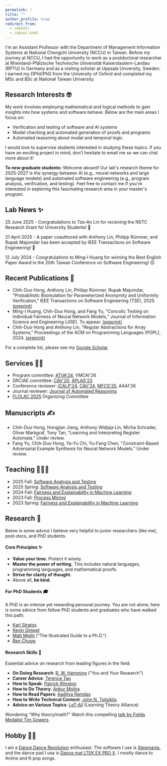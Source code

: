 ```yaml
---
permalink: /
title: ""
author_profile: true
redirect_from: 
  - /about/
  - /about.html
---
```


I'm an Assistant Professor with the Department of Management Information Systems at National Chengchi University (NCCU) in Taiwan. Before my journey at NCCU, I had the opportunity to work as a postdoctoral researcher at Rheinland-Pfälzische Technische Universität Kaiserslautern-Landau (RPTU) in Germany and as a visiting scholar at Uppsala University, Sweden. I earned my DPhil/PhD from the University of Oxford and completed my MSc and BSc at National Taiwan University.

Research Interests 🤓
-----
My work involves employing mathematical and logical methods to gain insights into how systems and software behave. Below are the main areas I focus on:

- Verification and testing of software and AI systems
- Model checking and automated generation of proofs and programs
- Automated reasoning about modal and temporal logic

I would love to supervise students interested in studying these topics. If you have an exciting project in mind, don’t hesitate to email me so we can chat more about it!

__To new graduate students:__ Welcome aboard! Our lab's research theme for 2025-2027 is the synergy between AI (e.g., neural networks and large language models) and automated software engineering (e.g., program analysis, verification, and testing). Feel free to contact me if you're interested in exploring this fascinating research area in your master's program.

Lab News ✨
-----
25 June 2025 - Congratulations to Tze-An Lin for receiving the NSTC Research Grant for University Students! 🤗

21 April 2025 - A paper coauthored with Anthony Lin, Philipp Rümmer, and Rupak Majumdar has been accepted by IEEE Transactions on Software Engineering! 💪

12 July 2024 - Congratulations to Ming-I Huang for winning the Best English Paper Award in the 20th Taiwan Conference on Software Engineering! 😊

Recent Publications 🚀
-----
- Chih-Duo Hong, Anthony Lin, Philipp Rümmer, Rupak Majumdar, "Probabilistic Bisimulation for Parameterized Anonymity and Uniformity Verification," IEEE Transactions on Software Engineering (TSE), 2025. [(preprint)](https://arxiv.org/abs/2505.09963)
- Ming-I Huang, Chih-Duo Hong, and Fang Yu, "Concolic Testing on Individual Fairness of Neural Network Models," Journal of Information Science and Engineering (JISE). To appear. [(preprint)](https://chihduo.github.io/files/Concolic_Testing_of_DNN_Fairness.pdf)
- Chih-Duo Hong and Anthony Lin, "Regular Abstractions for Array Systems," Proceedings of the ACM on Programming Languages (POPL), 2024. [(preprint)](https://arxiv.org/abs/2401.02618)

For a complete list, please see my [Google Scholar](https://scholar.google.com.tw/citations?user=Mnc26mEAAAAJ).

Services 🤵🏻
-----

- Program committee: [ATVA'24](https://atva-conference.org/2024/organization/), VMCAI'26
- SRC/AE committee: [CAV'20](https://i-cav.org/2020/), [APLAS'23](https://conf.researchr.org/home/aplas-2023)
- Conference reviewer: [ICALP'24](https://compose.ioc.ee/icalp2024/#icalp), [CAV'24](https://i-cav.org/2024/), [MFCS'25](https://mfcs2025.mimuw.edu.pl/), AAAI'26
- Journal reviewer: [Journal of Automated Reasoning](https://link.springer.com/journal/10817)
- [FLOLAC 2025](https://flolac.iis.sinica.edu.tw/zh/2025/) Organizing Committee

Manuscripts ✍️
----
- Chih-Duo Hong, Hongjian Jiang, Anthony Widjaja Lin, Micha Schrader, Oliver Markgraf, Tony Tan, "Learning and Interpreting Register Automata." Under review.
- Fang Yu, Chih-Duo Hong, Ya-Yu Chi, Yu-Fang Chen, "Constraint-Based Adversarial Example Synthesis for Neural Network Models." Under review.

Teaching 👨🏻‍🏫
-----
- 2025 Fall: [Software Analysis and Testing](https://newdoc.nccu.edu.tw/teaschm/1141/schmPrv.jsp-yy=114&smt=1&num=306717&gop=00&s=1.html)
- 2025 Spring: [Software Analysis and Testing](https://newdoc.nccu.edu.tw/teaschm/1132/schmPrv.jsp-yy=113&smt=2&num=306717&gop=00&s=1.html)
- 2024 Fall: [Fairness and Explainability in Machine Learning](https://newdoc.nccu.edu.tw/teaschm/1131/schmPrv.jsp-yy=113&smt=1&num=356814&gop=00&s=1.html)
- 2023 Fall: [Process Mining](https://newdoc.nccu.edu.tw/teaschm/1121/schmPrv.jsp-yy=112&smt=1&num=356359&gop=00&s=1.html)
- 2023 Spring: [Fairness and Explainability in Machine Learning](https://sites.google.com/view/aisd2023)

Research 🧐
---
Below is some advice I believe very helpful to junior researchers (like me), post-docs, and PhD students.

#### Core Principles ✨

* **Value your time.** Protect it wisely.
* **Master the power of writing.** This includes natural languages, programming languages, and mathematical proofs.
* **Strive for clarity of thought.**
* Above all, **be kind**.

#### For PhD Students 🎓

A PhD is an intense yet rewarding personal journey. You are not alone; here is some advice from fellow PhD students and graduates who have walked this path:

* [Karl Stratos](https://karlstratos.com/student.php)
* [Kevin Gimpel](https://home.ttic.edu/~kgimpel/etc/phd-advice.pdf)
* [Matt Might](https://matt.might.net/articles/phd-school-in-pictures/) ("The Illustrated Guide to a Ph.D.")
* [Ben Chugg](https://benchugg.com/writing/phd-thoughts/)

#### Research Skills 🤔

Essential advice on research from leading figures in the field:

* **On Doing Research**: [R. W. Hamming](https://www.cs.utexas.edu/~dahlin/bookshelf/hamming.html) ("You and Your Research")
* **Career Advice**: [Terence Tao](https://terrytao.wordpress.com/career-advice/)
* **How to Speak**: [Patrick Winston](https://www.youtube.com/watch?v=Unzc731iCUY)
* **How to Do Theory**: [Ankur Moitra](https://people.csail.mit.edu/moitra/docs/Let3.pdf)
* **How to Read Papers**: [Aaditya Ramdas](https://www.stat.cmu.edu/~aramdas/checklists/reading-tips.pdf)
* **How to Write Technical Content**: [John N. Tsitsiklis](https://www.mit.edu/~jnt/Papers/R-20-write-v5.pdf)
* **Advice on Various Topics**: [LeT-All](https://let-all.com/) (Learning Theory Alliance)

Wondering "Why theory/math?" Watch this compelling [talk by Fields Medalist Tim Gowers](https://www.youtube.com/watch?v=YoL3LfY3ogg).


Hobby 🕺🕺
----
I am a <a href="https://en.wikipedia.org/wiki/Dance_Dance_Revolution">Dance Dance Revolution</a> enthusiast. The software I use is <a href="https://www.stepmania.com/">Stepmania</a>, and the dance pad I use is <a href="https://www.maty-taneczne.pl/shop/ltek-ex-pro-x-the-handbar/">Dance mat LTEK EX PRO X</a>. I mostly dance to Anime and K-pop songs.


<!--
Past Projects
----
<div>
<div style="float:left;">
<h3>Adversarial example generation for neural networks</h3>
<img src="https://chihduo.github.io/files/pyct_adv_bg.png" width="500px" />
</div>

<div style="float:left">
<h3>Fairness verification of neural networks</h3>
<img src="https://chihduo.github.io/files/pyfair.png" width="600px" />
</div>

<div style="float:left">
<h3>Regular abstraction</h3>
<img src="https://chihduo.github.io/files/reg_abs.png" width="800px" />
</div>
</div>
<div style="clear:both"></div>
-->
